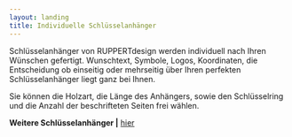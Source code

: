 ```yaml
---
layout: landing
title: Individuelle Schlüsselanhänger
---
```

Schlüsselanhänger von RUPPERTdesign werden individuell nach Ihren Wünschen gefertigt.
Wunschtext, Symbole, Logos, Koordinaten, die Entscheidung ob einseitig oder mehrseitig über Ihren perfekten Schlüsselanhänger liegt ganz bei Ihnen.

Sie können die Holzart, die Länge des Anhängers, sowie den Schlüsselring und die Anzahl der beschrifteten Seiten frei wählen.

**Weitere Schlüsselanhänger \|** <a href="{{ site.baseurl }}/schluesselanhaenger">hier</a>
